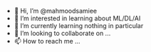 - 👋 Hi, I’m @mahmoodsamiee
- 👀 I’m interested in learning about ML/DL/AI
- 🌱 I’m currently learning nothing in particular
- 💞️ I’m looking to collaborate on ...
- 📫 How to reach me ...

<!---
mahmoodsamiee/mahmoodsamiee is a ✨ special ✨ repository because its `README.md` (this file) appears on your GitHub profile.
You can click the Preview link to take a look at your changes.
--->
